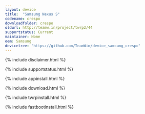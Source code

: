 ```yaml
---
layout: device
title:  "Samsung Nexus S"
codename: crespo
downloadfolder: crespo
oldurl: http://teamw.in/project/twrp2/44
supportstatus: Current
maintainer: None
oem: Samsung
devicetree: "https://github.com/TeamWin/device_samsung_crespo"
---
```


{% include disclaimer.html %}

{% include supportstatus.html %}

{% include appinstall.html %}

{% include download.html %}

{% include twrpinstall.html %}

{% include fastbootinstall.html %}
